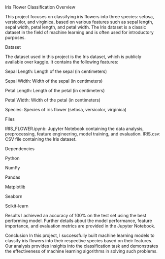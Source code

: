 Iris Flower Classification
Overview

This project focuses on classifying iris flowers into three species: setosa, versicolor, and virginica, based on various features such as sepal length, sepal width, petal length, and petal width. The Iris dataset is a classic dataset in the field of machine learning and is often used for introductory purposes.

Dataset

The dataset used in this project is the Iris dataset, which is publicly available over kaggle. It contains the following features:

Sepal Length: Length of the sepal (in centimeters)

Sepal Width: Width of the sepal (in centimeters)

Petal Length: Length of the petal (in centimeters)

Petal Width: Width of the petal (in centimeters)

Species: Species of iris flower (setosa, versicolor, virginica)

Files

IRIS_FLOWER.ipynb: Jupyter Notebook containing the data analysis, preprocessing, feature engineering, model training, and evaluation.
IRIS.csv: CSV file containing the Iris dataset.

Dependencies

Python 

NumPy

Pandas

Matplotlib

Seaborn

Scikit-learn

Results
I achieved an accuracy of 100% on the test set using the best performing model. Further details about the model performance, feature importance, and evaluation metrics are provided in the Jupyter Notebook.

Conclusion
In this project, I successfully built machine learning models to classify iris flowers into their respective species based on their features. Our analysis provides insights into the classification task and demonstrates the effectiveness of machine learning algorithms in solving such problems.
